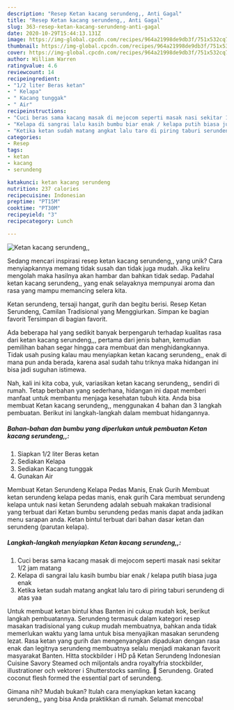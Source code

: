 ```yaml
---
description: "Resep Ketan kacang serundeng,, Anti Gagal"
title: "Resep Ketan kacang serundeng,, Anti Gagal"
slug: 363-resep-ketan-kacang-serundeng-anti-gagal
date: 2020-10-29T15:44:13.131Z
image: https://img-global.cpcdn.com/recipes/964a21998de9db3f/751x532cq70/ketan-kacang-serundeng-foto-resep-utama.jpg
thumbnail: https://img-global.cpcdn.com/recipes/964a21998de9db3f/751x532cq70/ketan-kacang-serundeng-foto-resep-utama.jpg
cover: https://img-global.cpcdn.com/recipes/964a21998de9db3f/751x532cq70/ketan-kacang-serundeng-foto-resep-utama.jpg
author: William Warren
ratingvalue: 4.6
reviewcount: 14
recipeingredient:
- "1/2 liter Beras ketan"
- " Kelapa"
- " Kacang tunggak"
- " Air"
recipeinstructions:
- "Cuci beras sama kacang masak di mejocom seperti masak nasi sekitar 1/2 jam matang"
- "Kelapa di sangrai lalu kasih bumbu biar enak / kelapa putih biasa juga enak"
- "Ketika ketan sudah matang angkat lalu taro di piring taburi serundeng di atas yaa"
categories:
- Resep
tags:
- ketan
- kacang
- serundeng

katakunci: ketan kacang serundeng 
nutrition: 237 calories
recipecuisine: Indonesian
preptime: "PT15M"
cooktime: "PT30M"
recipeyield: "3"
recipecategory: Lunch

---
```



![Ketan kacang serundeng,,](https://img-global.cpcdn.com/recipes/964a21998de9db3f/751x532cq70/ketan-kacang-serundeng-foto-resep-utama.jpg)

Sedang mencari inspirasi resep ketan kacang serundeng,, yang unik? Cara menyiapkannya memang tidak susah dan tidak juga mudah. Jika keliru mengolah maka hasilnya akan hambar dan bahkan tidak sedap. Padahal ketan kacang serundeng,, yang enak selayaknya mempunyai aroma dan rasa yang mampu memancing selera kita.

Ketan serundeng, tersaji hangat, gurih dan begitu berisi. Resep Ketan Serundeng, Camilan Tradisional yang Menggiurkan. Simpan ke bagian favorit Tersimpan di bagian favorit.

Ada beberapa hal yang sedikit banyak berpengaruh terhadap kualitas rasa dari ketan kacang serundeng,,, pertama dari jenis bahan, kemudian pemilihan bahan segar hingga cara membuat dan menghidangkannya. Tidak usah pusing kalau mau menyiapkan ketan kacang serundeng,, enak di mana pun anda berada, karena asal sudah tahu triknya maka hidangan ini bisa jadi suguhan istimewa.


Nah, kali ini kita coba, yuk, variasikan ketan kacang serundeng,, sendiri di rumah. Tetap berbahan yang sederhana, hidangan ini dapat memberi manfaat untuk membantu menjaga kesehatan tubuh kita. Anda bisa membuat Ketan kacang serundeng,, menggunakan 4 bahan dan 3 langkah pembuatan. Berikut ini langkah-langkah dalam membuat hidangannya.

<!--inarticleads1-->

##### Bahan-bahan dan bumbu yang diperlukan untuk pembuatan Ketan kacang serundeng,,:

1. Siapkan 1/2 liter Beras ketan
1. Sediakan  Kelapa
1. Sediakan  Kacang tunggak
1. Gunakan  Air


Membuat Ketan Serundeng Kelapa Pedas Manis, Enak Gurih Membuat ketan serundeng kelapa pedas manis, enak gurih Cara membuat serundeng kelapa untuk nasi ketan Serundeng adalah sebuah makakan tradisional yang terbuat dari Ketan bumbu serundeng pedas manis dapat anda jadikan menu sarapan anda. Ketan bintul terbuat dari bahan dasar ketan dan serundeng (parutan kelapa). 

<!--inarticleads2-->

##### Langkah-langkah menyiapkan Ketan kacang serundeng,,:

1. Cuci beras sama kacang masak di mejocom seperti masak nasi sekitar 1/2 jam matang
1. Kelapa di sangrai lalu kasih bumbu biar enak / kelapa putih biasa juga enak
1. Ketika ketan sudah matang angkat lalu taro di piring taburi serundeng di atas yaa


Untuk membuat ketan bintul khas Banten ini cukup mudah kok, berikut langkah pembuatannya. Serundeng termasuk dalam kategori resep masakan tradisional yang cukup mudah membuatnya, bahkan anda tidak memerlukan waktu yang lama untuk bisa menyajikan masakan serundeng lezat. Rasa ketan yang gurih dan mengenyangkan dipadukan dengan rasa enak dan legitnya serundeng membuatnya selalu menjadi makanan favorit masyarakat Banten. Hitta stockbilder i HD på Ketan Serundeng Indonesian Cuisine Savory Steamed och miljontals andra royaltyfria stockbilder, illustrationer och vektorer i Shutterstocks samling. 🎦 Serundeng. Grated coconut flesh formed the essential part of serundeng. 

Gimana nih? Mudah bukan? Itulah cara menyiapkan ketan kacang serundeng,, yang bisa Anda praktikkan di rumah. Selamat mencoba!
